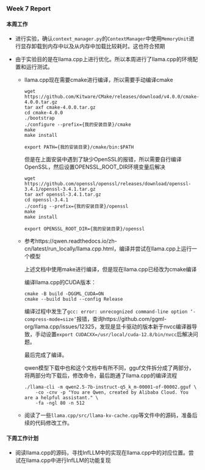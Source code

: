 ### Week 7 Report

#### 本周工作

- 进行实验，确认`context_manager.py`的`ContextManager`中使用`MemoryUnit`进行显存卸载到内存中以及从内存中加载比较耗时。这也符合预期

- 由于实验目的是在llama.cpp上进行优化。所以本周进行了llama.cpp的环境配置和运行测试。

    - llama.cpp现在需要cmake进行编译，所以需要手动编译cmake

        ```
        wget https://github.com/Kitware/CMake/releases/download/v4.0.0/cmake-4.0.0.tar.gz
        tar axf cmake-4.0.0.tar.gz
        cd cmake-4.0.0
        ./bootstrap
        ./configure --prefix={我的安装目录}/cmake
        make
        make install

        export PATH={我的安装目录}/cmake/bin:$PATH
        ```

        但是在上面安装中遇到了缺少OpenSSL的报错，所以需要自行编译OpenSSL，然后设置OPENSSL_ROOT_DIR环境变量后解决

        ```
        wget https://github.com/openssl/openssl/releases/download/openssl-3.4.1/openssl-3.4.1.tar.gz
        tar axf openssl-3.4.1.tar.gz
        cd openssl-3.4.1
        ./config --prefix={我的安装目录}/openssl
        make
        make install

        export OPENSSL_ROOT_DIR={我的安装目录}/openssl
        ```

    - 参考https://qwen.readthedocs.io/zh-cn/latest/run_locally/llama.cpp.html，编译并尝试在llama.cpp上运行一个模型

        上述文档中使用make进行编译，但是现在llama.cpp已经改为cmake编译

        编译llama.cpp的CUDA版本：

        ```
        cmake -B build -DGGML_CUDA=ON
        cmake --build build --config Release
        ```

        编译过程中发生了`gcc: error: unrecognized command-line option ‘-compress-mode=size’`报错，查询https://github.com/ggml-org/llama.cpp/issues/12325，发现是显卡驱动的版本新于nvcc编译器导致，手动设置`export CUDACXX=/usr/local/cuda-12.8/bin/nvcc`后解决问题。

        最后完成了编译。

        qwen模型下载中也和这个文档中有所不同，gguf文件拆分成了两部分，将两部分均下载后，修改命令，最后跑通了llama.cpp的编译流程

        ```
        ./llama-cli -m qwen2.5-7b-instruct-q5_k_m-00001-of-00002.gguf \
            -co -cnv -p "You are Qwen, created by Alibaba Cloud. You are a helpful assistant." \
            -fa -ngl 80 -n 512
        ```

    - 阅读了一些`llama.cpp/src/llama-kv-cache.cpp`等文件中的源码，准备后续的代码修改工作。

#### 下周工作计划

- 阅读llama.cpp的源码，寻找InfLLM中的实现在llama.cpp中的对应位置。尝试在llama.cpp中进行InfLLM的功能复现